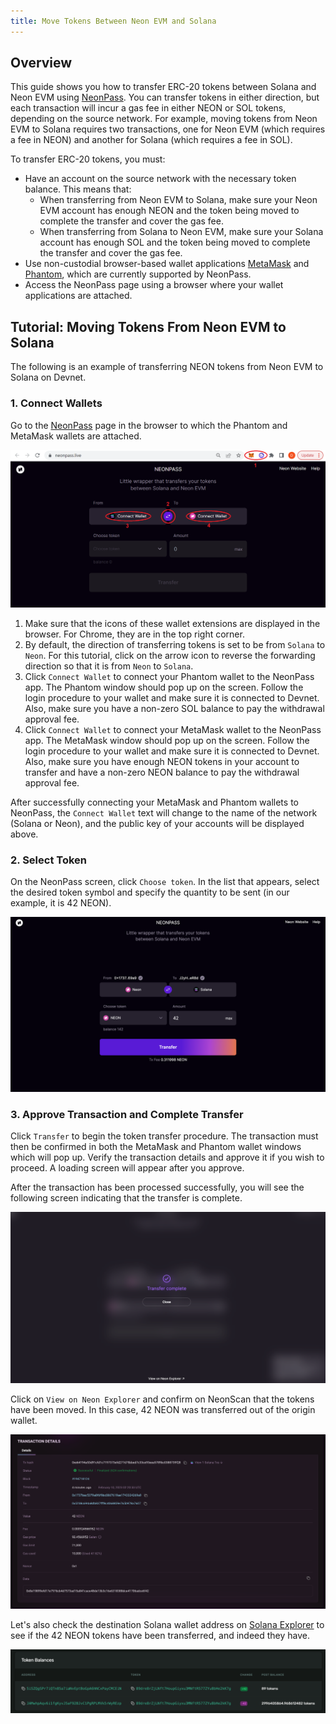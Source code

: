 ```yaml
---
title: Move Tokens Between Neon EVM and Solana
---
```


## Overview
This guide shows you how to transfer ERC-20 tokens between Solana and Neon EVM using [NeonPass](https://neonpass.live/). You can transfer tokens in either direction, but each transaction will incur a gas fee in either NEON or SOL tokens, depending on the source network. For example, moving tokens from Neon EVM to Solana requires two transactions, one for Neon EVM (which requires a fee in NEON) and another for Solana (which requires a fee in SOL).

To transfer ERC-20 tokens, you must:
* Have an account on the source network with the necessary token balance. This means that:
  * When transferring from Neon EVM to Solana, make sure your Neon EVM account has enough NEON and the token being moved to complete the transfer and cover the gas fee.
  * When transferring from Solana to Neon EVM, make sure your Solana account has enough SOL and the token being moved to complete the transfer and cover the gas fee.
* Use non-custodial browser-based wallet applications [MetaMask](https://metamask.io/) and [Phantom](https://phantom.app/), which are currently supported by NeonPass.
* Access the NeonPass page using a browser where your wallet applications are attached.

## Tutorial: Moving Tokens From Neon EVM to Solana
The following is an example of transferring NEON tokens from Neon EVM to Solana on Devnet.

### 1. Connect Wallets
Go to the [NeonPass](https://neonpass.live/) page in the browser to which the Phantom and MetaMask wallets are attached.

<div className='neon-img-box-600' style={{textAlign: 'center'}}>

![](img/transfer-spl-1.png)

</div>

1. Make sure that the icons of these wallet extensions are displayed in the browser. For Chrome, they are in the top right corner.
2. By default, the direction of transferring tokens is set to be from `Solana` to `Neon`. For this tutorial, click on the arrow icon to reverse the forwarding direction so that it is from `Neon` to `Solana`.
3. Click `Connect Wallet` to connect your Phantom wallet to the NeonPass app. The Phantom window should pop up on the screen. Follow the login procedure to your wallet and make sure it is connected to Devnet. Also, make sure you have a non-zero SOL balance to pay the withdrawal approval fee.
4. Click `Connect Wallet` to connect your MetaMask wallet to the NeonPass app. The MetaMask window should pop up on the screen. Follow the login procedure to your wallet and make sure it is connected to Devnet. Also, make sure you have enough NEON tokens in your account to transfer and have a non-zero NEON balance to pay the withdrawal approval fee.

After successfully connecting your MetaMask and Phantom wallets to NeonPass, the `Connect Wallet` text will change to the name of the network (Solana or Neon), and the public key of your accounts will be displayed above.

### 2. Select Token
On the NeonPass screen, click `Choose token`. In the list that appears, select the desired token symbol and specify the quantity to be sent (in our example, it is 42 NEON).

<div className='neon-img-box-300' style={{textAlign: 'center'}}>

![](img/transfer-spl-3.png)

</div>

### 3. Approve Transaction and Complete Transfer
Click `Transfer` to begin the token transfer procedure. The transaction must then be confirmed in both the MetaMask and Phantom wallet windows which will pop up. Verify the transaction details and approve it if you wish to proceed. A loading screen will appear after you approve.

After the transaction has been processed successfully, you will see the following screen indicating that the transfer is complete.

<div className='neon-img-box-600' style={{textAlign: 'center'}}>

![](img/transfer_complete.png)

</div>

Click on `View on Neon Explorer` and confirm on NeonScan that the tokens have been moved. In this case, 42 NEON was transferred out of the origin wallet.

<div className='neon-img-box-600' style={{textAlign: 'center'}}>

![](img/confirmation_transfer_neonscan.png)

</div>

Let's also check the destination Solana wallet address on [Solana Explorer](https://explorer.solana.com/) to see if the 42 NEON tokens have been transferred, and indeed they have. 

<div className='neon-img-box-600' style={{textAlign: 'center'}}>

![](img/confirmation_transfer_solana.png)

</div>